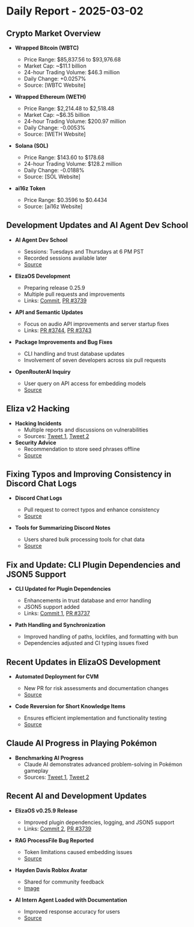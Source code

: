 # Daily Report - 2025-03-02

## Crypto Market Overview

- **Wrapped Bitcoin (WBTC)**

  - Price Range: $85,837.56 to $93,976.68
  - Market Cap: ~$11.1 billion
  - 24-hour Trading Volume: $46.3 million
  - Daily Change: +0.0257%
  - Source: [WBTC Website]

- **Wrapped Ethereum (WETH)**

  - Price Range: $2,214.48 to $2,518.48
  - Market Cap: ~$6.35 billion
  - 24-hour Trading Volume: $200.97 million
  - Daily Change: -0.0053%
  - Source: [WETH Website]

- **Solana (SOL)**

  - Price Range: $143.60 to $178.68
  - 24-hour Trading Volume: $128.2 million
  - Daily Change: -0.0188%
  - Source: [SOL Website]

- **ai16z Token**
  - Price Range: $0.3596 to $0.4434
  - Source: [ai16z Website]

## Development Updates and AI Agent Dev School

- **AI Agent Dev School**

  - Sessions: Tuesdays and Thursdays at 6 PM PST
  - Recorded sessions available later
  - [Source](https://twitter.com/ai16zdao/status/1896016013239652604)

- **ElizaOS Development**
  - Preparing release 0.25.9
  - Multiple pull requests and improvements
  - Links: [Commit](https://github.com/elizaOS/eliza/commit/2c06f567daea051fb3413b1fb83a3092f64544d1), [PR #3739](https://github.com/elizaOS/eliza/pull/3739)
- **API and Semantic Updates**

  - Focus on audio API improvements and server startup fixes
  - Links: [PR #3744](https://github.com/elizaOS/eliza/pull/3744), [PR #3743](https://github.com/elizaOS/eliza/pull/3743)

- **Package Improvements and Bug Fixes**

  - CLI handling and trust database updates
  - Involvement of seven developers across six pull requests

- **OpenRouterAI Inquiry**
  - User query on API access for embedding models
  - [Source](https://twitter.com/dankvr/status/1896030103899140491)

## Eliza v2 Hacking

- **Hacking Incidents**
  - Multiple reports and discussions on vulnerabilities
  - Sources: [Tweet 1](https://twitter.com/shawmakesmagic/status/1896033096493121783), [Tweet 2](https://twitter.com/shawmakesmagic/status/1896032873091907605)
- **Security Advice**
  - Recommendation to store seed phrases offline
  - [Source](https://twitter.com/dankvr/status/1896322782608400793)

## Fixing Typos and Improving Consistency in Discord Chat Logs

- **Discord Chat Logs**

  - Pull request to correct typos and enhance consistency
  - [Source](https://github.com/elizaOS/eliza/pull/3747)

- **Tools for Summarizing Discord Notes**
  - Users shared bulk processing tools for chat data
  - [Source](https://twitter.com/dankvr/status/1896218272498164059)

## Fix and Update: CLI Plugin Dependencies and JSON5 Support

- **CLI Updated for Plugin Dependencies**

  - Enhancements in trust database and error handling
  - JSON5 support added
  - Links: [Commit 1](https://github.com/elizaOS/eliza/commit/ae9ca51ecd8ad7cdcec744f02050d6ef93cc6876), [PR #3737](https://github.com/elizaOS/eliza/pull/3737)

- **Path Handling and Synchronization**
  - Improved handling of paths, lockfiles, and formatting with bun
  - Dependencies adjusted and CI typing issues fixed

## Recent Updates in ElizaOS Development

- **Automated Deployment for CVM**

  - New PR for risk assessments and documentation changes
  - [Source](https://github.com/elizaOS/eliza/pull/3740)

- **Code Reversion for Short Knowledge Items**
  - Ensures efficient implementation and functionality testing
  - [Source](https://github.com/elizaOS/eliza/pull/3746)

## Claude AI Progress in Playing Pokémon

- **Benchmarking AI Progress**
  - Claude AI demonstrates advanced problem-solving in Pokémon gameplay
  - Sources: [Tweet 1](https://twitter.com/0xwitchy/status/1896155137992974497), [Tweet 2](https://twitter.com/0xwitchy/status/1896111393017118733)

## Recent AI and Development Updates

- **ElizaOS v0.25.9 Release**

  - Improved plugin dependencies, logging, and JSON5 support
  - Links: [Commit 2](https://github.com/elizaOS/eliza/commit/2c06f567daea051fb3413b1fb83a3092f64544d1), [PR #3739](https://github.com/elizaOS/eliza/pull/3739)

- **RAG ProcessFile Bug Reported**

  - Token limitations caused embedding issues
  - [Source](https://github.com/elizaOS/eliza/issues/3745)

- **Hayden Davis Roblox Avatar**

  - Shared for community feedback
  - [Image](https://pbs.twimg.com/media/GlEdCFRWIAAwYch.png)

- **AI Intern Agent Loaded with Documentation**
  - Improved response accuracy for users
  - [Source](https://twitter.com/dankvr/status/1896320847725682943)

